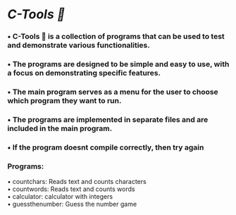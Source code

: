 # *C-Tools 🔧*
### • C-Tools 🔧 is a collection of programs that can be used to test and demonstrate various functionalities.
### • The programs are designed to be simple and easy to use, with a focus on demonstrating specific features.
### • The main program serves as a menu for the user to choose which program they want to run.
### • The programs are implemented in separate files and are included in the main program.
### • If the program doesnt compile correctly, then try again

### Programs:
• countchars: Reads text and counts characters<br />
• countwords: Reads text and counts words<br />
• calculator: calculator with integers<br />
• guessthenumber: Guess the number game<br />

